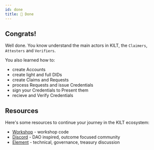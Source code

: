 ```yaml
---
id: done
title: 🚀 Done
---
```


## Congrats!

Well done. You know understand the main actors in KILT, the `Claimers`, `Attesters` and `Verifiers`.

You also learned how to: 
- create Accounts
- create light and full DIDs
- create Claims and Requests
- process Requests and issue Credentials
- sign your Credentials to Present them
- recieve and Verify Credentials

## Resources

Here's some resources to continue your journey in the KILT ecosystem:

- [Workshop](../../../code-examples/workshop/workshop.zip) - workshop code 
- [Discord](https://discord.gg/5VZnPdTZMy) - DAO inspired, outcome focused community
- [Element](https://matrix.to/#/%23kilt-general:matrix.org) - technical, governance, treasury discussion
